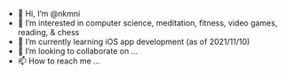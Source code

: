 - 👋 Hi, I’m @nkmni
- 👀 I’m interested in computer science, meditation, fitness, video games, reading, & chess
- 🌱 I’m currently learning iOS app development (as of 2021/11/10)
- 💞️ I’m looking to collaborate on ...
- 📫 How to reach me ...

<!---
nkmni/nkmni is a ✨ special ✨ repository because its `README.md` (this file) appears on your GitHub profile.
You can click the Preview link to take a look at your changes.
--->
